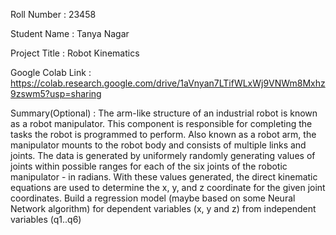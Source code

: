Roll Number       :    23458 

Student Name      :    Tanya Nagar 

Project Title     :    Robot Kinematics 

Google Colab Link :    https://colab.research.google.com/drive/1aVnyan7LTifWLxWj9VNWm8Mxhz9zswm5?usp=sharing 

Summary(Optional) :    The arm-like structure of an industrial robot is known as a robot manipulator. This component is responsible for completing the tasks the robot is programmed to perform. Also known as a robot arm, the manipulator mounts to the robot body and consists of multiple links and joints. The data is generated by uniformely randomly generating values of joints within possible ranges for each of the six joints of the robotic manipulator - in radians. With these values generated, the direct kinematic equations are used to determine the x, y, and z coordinate for the given joint coordinates. Build a regression model (maybe based on some Neural Network algorithm) for dependent variables (x, y and z) from independent variables (q1..q6) 
